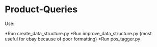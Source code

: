 # Product-Queries

Use:

*Run create_data_structure.py
*Run improve_data_structure.py (most useful for ebay because of poor formatting)
*Run pos_tagger.py
